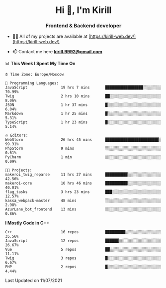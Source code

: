 <h1 align="center">Hi 👋, I'm Kirill</h1>
<h3 align="center">Frontend & Backend developer</h3>

- 👨‍💻 All of my projects are available at [https://kirill-web.dev/](https://kirill-web.dev/)

- 📫 Contact me here **kirill.9992@gmail.com**











<!--START_SECTION:waka-->
📊 **This Week I Spent My Time On** 

```text
⌚︎ Time Zone: Europe/Moscow

💬 Programming Languages: 
JavaScript               19 hrs 7 mins       █████████████████░░░░░░░░   70.99% 
Twig                     2 hrs 10 mins       ██░░░░░░░░░░░░░░░░░░░░░░░   8.06% 
JSON                     1 hr 37 mins        █░░░░░░░░░░░░░░░░░░░░░░░░   6.04% 
Markdown                 1 hr 25 mins        █░░░░░░░░░░░░░░░░░░░░░░░░   5.31% 
TypeScript               1 hr 23 mins        █░░░░░░░░░░░░░░░░░░░░░░░░   5.14%

🔥 Editors: 
WebStorm                 26 hrs 45 mins      ████████████████████████░   99.31% 
PhpStorm                 9 mins              ░░░░░░░░░░░░░░░░░░░░░░░░░   0.61% 
PyCharm                  1 min               ░░░░░░░░░░░░░░░░░░░░░░░░░   0.09%

🐱‍💻 Projects: 
makeroi_twig_reparse     11 hrs 27 mins      ██████████░░░░░░░░░░░░░░░   42.56% 
makeroi-core             10 hrs 46 mins      ██████████░░░░░░░░░░░░░░░   40.01% 
flag_tasks               3 hrs 23 mins       ███░░░░░░░░░░░░░░░░░░░░░░   12.57% 
kassa_webpack-master     48 mins             ░░░░░░░░░░░░░░░░░░░░░░░░░   2.98% 
AzurLane_bot_frontend    13 mins             ░░░░░░░░░░░░░░░░░░░░░░░░░   0.86%

```

**I Mostly Code in C++** 

```text
C++                      16 repos            █████████░░░░░░░░░░░░░░░░   35.56% 
JavaScript               12 repos            ██████░░░░░░░░░░░░░░░░░░░   26.67% 
Vue                      5 repos             ██░░░░░░░░░░░░░░░░░░░░░░░   11.11% 
Twig                     3 repos             █░░░░░░░░░░░░░░░░░░░░░░░░   6.67% 
PHP                      2 repos             █░░░░░░░░░░░░░░░░░░░░░░░░   4.44%

```



 Last Updated on 11/07/2021
<!--END_SECTION:waka-->
